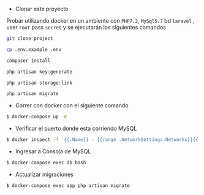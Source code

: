 - Clonar este proyecto

Probar utilizando docker en un ambiente con `PHP7.2`, `MySql5.7` bd `laravel` , user `root` pass `secret`  y se ejecutarán los siguientes comandos

```bash
git clone project
```
```bash
cp .env.example .env
```
```bash
composer install
```
```bash
php artisan key:generate
```
```bash
php artisan storage:link
```
```bash
php artisan migrate
```

- Correr con docker con el siguiente comando

```bash
$ docker-compose up -d
```
- Verificar el puerto donde esta corriendo MySQL

```bash
$ docker inspect -f '{{.Name}} - {{range .NetworkSettings.Networks}}{{.IPAddress}}{{end}}' $(docker ps -aq)
```

- Ingresar a Consola de MySQL

```bash
$ docker-compose exec db bash
```

- Actualizar migraciones

```bash
$ docker-compose exec app php artisan migrate
```
